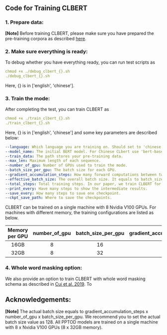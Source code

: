 ## Code for Training CLBERT

### 1. Prepare data:
**[Note]** Before training CLBERT, please make sure you have prepared the pre-training corpora as described [here](https://github.com/yxuansu/CLBERT/tree/main/pretraining_data).

### 2. Make sure everything is ready:
To debug whether you have everything ready, you can run test scripts as

```yaml
chmod +x ./debug_clbert_{}.sh
./debug_clbert_{}.sh
```
Here, {} is in ['english', 'chinese'].

### 3. Train the mode:
After completing the test, you can train CLBERT as 
```yaml
chmod +x ./train_clbert_{}.sh
./train_clbert_{}.sh
```
Here, {} is in ['english', 'chinese'] and some key parameters are described below:

```yaml
--language: Which language you are training on. Should set to 'chinese' or 'english'
--model_name: The initial BERT model. For Chinese CLbert use 'bert-base-chinese', and for English CLBERT use 'bert-base-uncased'.
--train_data: The path stores your pre-training data.
--max_len: Maximum length of each sequence.
--number_of_gpu: Number of GPUs used to train the mode.
--batch_size_per_gpu: The batch size for each GPU.
--gradient_accumulation_steps: How many forward computations between two gradient updates.
--effective_batch_size: The overall batch size. It equals to batch_size_per_gpu x gradient_accumulation_steps x number_of_gpu.
--total_steps: Total training steps. In our paper, we train CLBERT for 150k steps.
--print_every: Have many steps to show the intermediate results.
--save_every: How many steps to save one checkpoint.
--ckpt_save_path: Where to save the checkpoints.
```

CLBERT can be trained on a single machine with 8 Nvidia V100 GPUs. For machines with different memory, the training configurations are listed as below.

|Memory per GPU|number_of_gpu|batch_size_per_gpu|gradient_accumulation_steps|effective_batch_size|
|:-------------:|:-------------:|:-------------:|:-------------:|:-------------:|
|16GB|8|16|2|256|
|32GB|8|32|1|256|

### 4. Whole word masking option:
We also provide an option to train CLBERT with whole word masking schema as described in [Cui et al. 2019](https://arxiv.org/abs/1906.08101). To 


## Acknowledgements:


**[Note]** The actual batch size equals to gradient_accumulation_steps x number_of_gpu x batch_size_per_gpu. We recommend
you to set the actual batch size value as 128. All PPTOD models are trained on a single machine with 8 x Nvidia V100 GPUs (8 x 32GB memory).
